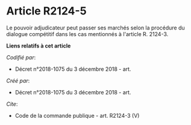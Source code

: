 # Article R2124-5

Le pouvoir adjudicateur peut passer ses marchés selon la procédure du dialogue compétitif dans les cas mentionnés à l'article
R. 2124-3.

**Liens relatifs à cet article**

_Codifié par_:

  - Décret n°2018-1075 du 3 décembre 2018 - art.

_Créé par_:

  - Décret n°2018-1075 du 3 décembre 2018 - art.

_Cite_:

  - Code de la commande publique - art. R2124-3 (V)
